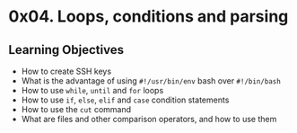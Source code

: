 # 0x04. Loops, conditions and parsing

## Learning Objectives

- How to create SSH keys  
- What is the advantage of using `#!/usr/bin/env` bash over `#!/bin/bash`  
- How to use `while`, `until` and `for` loops  
- How to use `if`, `else`, `elif` and `case` condition statements  
- How to use the `cut` command  
- What are files and other comparison operators, and how to use them  